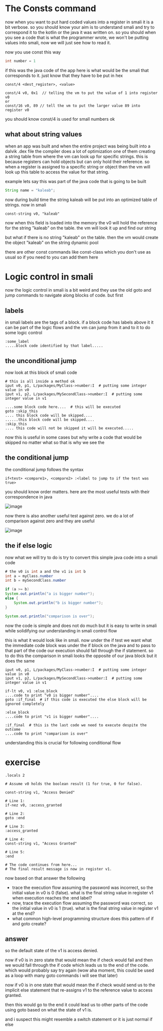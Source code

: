 
# The Consts command

now when you want to put hard coded values into a register in smali it is a bit verbose. so you should know your aim is to understand smali and try to correspond it to the kotlin or the java it was written on. so you should when you see a code that is what the programmer wrote, we won't be putting values into smali, now we will just see how to read it.

now you use const this way

```java
int number = 1
```

if this was the java code of the app here is what would be the smali that corresponds to it. just know that they have to be put in hex

```
const/4 <dest_register>, <value>
```

```smali
const/4 v0, 0x1  // telling the vm to put the value of 1 into register v0
or
const/16 v0, 89 // tell the vm to put the larger value 89 into register v0
```

you should know const/4 is used for small numbers ok

## what about string values

when an app was built and when the entire project was being built into a dalvik .dex file the compiler does a lot of optimization one of them creating a string table from where the vm can look up for specific strings. this is because registers can hold objects but can only hold their reference. so when a register is assigned to a specific string or object then the vm will look up this table to access the value for that string.

example lets say this was part of the java code that is going to be built

```java
String name = "kaleab";
```

now during build time the string kaleab will be put into an optimized table of strings. now in smali

```smali
const-string v0, "kaleab"
```

now when this field is loaded into the memory the v0 will hold the reference for the string "kaleab" on the table. the vm will look it up and find our string

but what if there is no string "kaleab" on the table. then the vm would create the object "kaleab" on the string dynamic pool

there are other const commands like const-class which you don't use as usual so if you need to you can add them here

# Logic control in smali

now the logic control in smali is a bit weird and they use the old goto and jump commands to navigate along blocks of code. but first

## labels

in smali labels are the tags of a block. if a block code has labels above it it can be part of the logic flows and the vm can jump from it and to it to do some logic control

```smali
:some_label
.....block code identified by that label.....
```

## the unconditional jump

now look at this block of smali code

```smali
# this is all inside a method ok
iput v0, p1, L/packages/MyClass->number:I  # putting some integer value in v0
iput v1, p2, L/packages/MySecondClass->number:I  # putting some integer value in v1

....some block code here....  # this will be executed
goto :skip_this
.... this block code will be skipped....
......this block code will be skipped....
:skip_this
.... this code will not be skipped it will be executed.....
```

now this is useful in some cases but why write a code that would be skipped no matter what so that is why we see the

## the conditional jump

the conditional jump follows the syntax

```
if<test> <compare1>, <compare2> :<label to jump to if the test was true>
```

you should know order matters. here are the most useful tests with their correspondence in java

![image](https://github.com/user-attachments/assets/4618a62b-7000-4be8-972a-b75e35e7bfd6)

now there is also another useful test against zero. we do a lot of comparison against zero and they are useful

![image](https://github.com/user-attachments/assets/cbff227a-0973-4625-90ae-1ac312ead4af)

## the if else logic

now what we will try to do is try to convert this simple java code into a smali code

```java
# the v0 is int a and the v1 is int b
int a = myClass.number
int b = mySecondClass.number

if (a >= b)
System.out.println("a is bigger number");
else {
    System.out.println("b is bigger number");
}

System.out.println("comparison is over");
```

now the code is simple and does not do much but it is easy to write in smali while solidifying our understanding in smali control flow

this is what it would look like in smali. now under the if test we want what the immediate code block was under the if block on the java and to pass to that part of the code our execution should fall through the if statement. so to do this the comparison in smali looks the opposite of our java block but it does the same

```smali
iput v0, p1, L/packages/MyClass->number:I  # putting some integer value in v0
iput v1, p2, L/packages/MySecondClass->number:I  # putting some integer value in v1

if-lt v0, v1 :else_block
....code to print "v0 is bigger number"....
goto :if_final  # if this code is executed the else block will be ignored completely

:else_block
....code to print "v1 is bigger number"....

:if_final  # this is the last code we need to execute despite the outcome
....code to print "comparison is over"
```

understanding this is crucial for following conditional flow

# exercise

```smali
.locals 2

# Assume v0 holds the boolean result (1 for true, 0 for false).

const-string v1, "Access Denied"

# Line 1:
if-nez v0, :access_granted

# Line 2:
goto :end

# Line 3:
:access_granted

# Line 4:
const-string v1, "Access Granted"

# Line 5:
:end

# The code continues from here...
# The final result message is now in register v1.
```

now based on that answer the following

* trace the execution flow assuming the password was incorrect, so the initial value in v0 is 0 (false). what is the final string value in register v1 when execution reaches the :end label?
* now, trace the execution flow assuming the password was correct, so the initial value in v0 is 1 (true). what is the final string value in register v1 at the end?
* what common high-level programming structure does this pattern of if and goto create?

## answer

so the default state of the v1 is access denied.

now if v0 is in zero state that would mean the if check would fail and then we would fall through the if code which leads us to the end of the code. which would probably say try again (wow aha moment, this could be used as a loop with many goto commands i will see that later)

now if v0 is in one state that would mean the if check would send us to the implicit else statement that re-assigns v1 to the reference value to access granted.

then this would go to the end it could lead us to other parts of the code using goto based on what the state of v1 is.

and i suspect this might resemble a switch statement or it is just normal if else
